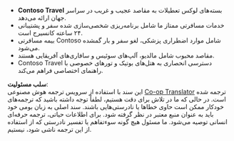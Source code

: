 <!--
CO_OP_TRANSLATOR_METADATA:
{
  "original_hash": "566fa0a014066992b55e6e5b408b24bc",
  "translation_date": "2025-07-12T10:17:28+00:00",
  "source_file": "05-agentic-rag/code_samples/document.md",
  "language_code": "fa"
}
-->
- **Contoso Travel** بسته‌های لوکس تعطیلات به مقاصد عجیب و غریب در سراسر جهان ارائه می‌دهد.
- خدمات مسافرتی ممتاز ما شامل برنامه‌ریزی شخصی‌سازی شده سفر و پشتیبانی ۲۴ ساعته کانسیرج است.
- بیمه مسافرتی Contoso شامل موارد اضطراری پزشکی، لغو سفر و بار گمشده می‌شود.
- مقاصد محبوب شامل مالدیو، آلپ‌های سوئیس و سافاری‌های آفریقایی هستند.
- Contoso Travel دسترسی انحصاری به هتل‌های بوتیک و تورهای خصوصی با راهنمای اختصاصی فراهم می‌کند.

**سلب مسئولیت**:  
این سند با استفاده از سرویس ترجمه هوش مصنوعی [Co-op Translator](https://github.com/Azure/co-op-translator) ترجمه شده است. در حالی که ما در تلاش برای دقت هستیم، لطفاً توجه داشته باشید که ترجمه‌های خودکار ممکن است حاوی خطاها یا نادرستی‌هایی باشند. سند اصلی به زبان بومی خود باید به عنوان منبع معتبر در نظر گرفته شود. برای اطلاعات حیاتی، ترجمه حرفه‌ای انسانی توصیه می‌شود. ما مسئول هیچ گونه سوءتفاهم یا تفسیر نادرستی که از استفاده از این ترجمه ناشی شود، نیستیم.